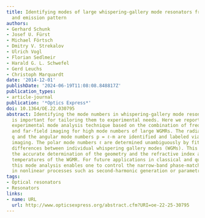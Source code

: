 ```yaml
---
title: Identifying modes of large whispering-gallery mode resonators from the spectrum
  and emission pattern
authors:
- Gerhard Schunk
- Josef U. Fürst
- Michael Förtsch
- Dmitry V. Strekalov
- Ulrich Vogl
- Florian Sedlmeir
- Harald G. L. Schwefel
- Gerd Leuchs
- Christoph Marquardt
date: '2014-12-01'
publishDate: '2024-06-19T11:08:08.848817Z'
publication_types:
- article-journal
publication: '*Optics Express*'
doi: 10.1364/OE.22.030795
abstract: Identifying the mode numbers in whispering-gallery mode resonators (WGMRs)
  is important for tailoring them to experimental needs. Here we report on a novel
  experimental mode analysis technique based on the combination of frequency analysis
  and far-field imaging for high mode numbers of large WGMRs. The radial mode numbers
  q and the angular mode numbers p = ℓ-m are identified and labeled via far-field
  imaging. The polar mode numbers ℓ are determined unambiguously by fitting the frequency
  differences between individual whispering gallery modes (WGMs). This allows for
  the accurate determination of the geometry and the refractive index at different
  temperatures of the WGMR. For future applications in classical and quantum optics,
  this mode analysis enables one to control the narrow-band phase-matching conditions
  in nonlinear processes such as second-harmonic generation or parametric down-conversion.
tags:
- Optical resonators
- Resonators
links:
- name: URL
  url: http://www.opticsexpress.org/abstract.cfm?URI=oe-22-25-30795
---
```

